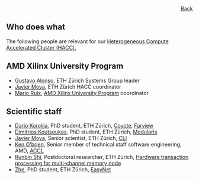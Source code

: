 <div id="readme" class="Box-body readme blob js-code-block-container">
<article class="markdown-body entry-content p-3 p-md-6" itemprop="text">
<p align="right">
<a href="https://github.com/fpgasystems/hacc/blob/main/README.md">Back</a>
</p>

# Who does what
The following people are relevant for our [Heterogeneous Compute Accelerated Cluster (HACC).](https://www.amd-haccs.io)

## AMD Xilinx University Program
* [Gustavo Alonso](https://systems.ethz.ch/people/profile.gustavo-alonso.html), ETH Zürich Systems Group leader
* [Javier Moya](https://systems.ethz.ch/people/profile.Mjk5NjU5.TGlzdC8zODkxLDEyOTU2NDI2OTI=.html), ETH Zürich HACC coordinator
* [Mario Ruiz](https://www.linkedin.com/in/mario-ruiz-noguera/), [AMD Xilinx University Program](https://www.xilinx.com/support/university/XUP-HACC.html) coordinator

## Scientific staff

* [Dario Korolija](https://systems.ethz.ch/people/profile.MjUyNDEz.TGlzdC8zODg4LDEyOTU2NDI2OTI=.html), PhD student, ETH Zürich, [Coyote](./projects.md#coyote), [Farview](./projects.md#farview)
* [Dimitrios Koutsoukos](https://systems.ethz.ch/people/profile.MjM5MDk0.TGlzdC8zODg4LDEyOTU2NDI2OTI=.html), PhD student, ETH Zürich, [Modularis](./projects.md#modularis)
* [Javier Moya](https://systems.ethz.ch/people/profile.Mjk5NjU5.TGlzdC8zODkxLDEyOTU2NDI2OTI=.html), Senior scientist, ETH Zürich, [CLI](./projects.md#cli)
* [Ken O’brien](https://www.linkedin.com/in/ken-o-brien-338807185/?originalSubdomain=ie), Senior member of technical staff software engineering, AMD, [ACCL](./projects.md#accl-accelerated-collective-communication-library) 
* [Runbin Shi](https://systems.ethz.ch/people/profile.Mjg2NjY4.TGlzdC8zODg5LDEyOTU2NDI2OTI=.html), Postdoctoral researcher, ETH Zürich, [Hardware transaction processing for multi-channel memory node](./projects.md#hardware-transaction-processing-for-multi-channel-memory-node)  
* [Zhe](https://systems.ethz.ch/people/profile.MjMxODkz.TGlzdC8zODg4LDEyOTU2NDI2OTI=.html), PhD student, ETH Zürich, [EasyNet](./projects.md#easynet-100-gbe-network-for-hls)
